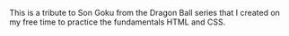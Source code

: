 This is a tribute to Son Goku from the Dragon Ball series that I created on my free time to practice the fundamentals HTML and CSS. 
